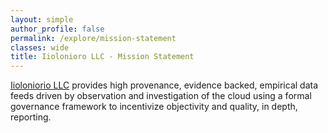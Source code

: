 ```yaml
---
layout: simple
author_profile: false
permalink: /explore/mission-statement
classes: wide
title: Iiolonioro LLC - Mission Statement
---
```

<script src="/static/scripts/mission-statement.js"></script>

[Iioloniorio LLC](/explore/master-data) provides high provenance, evidence backed,
empirical data feeds driven by observation and investigation of the cloud
using a formal governance framework to incentivize objectivity and quality,
in depth, reporting.
